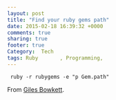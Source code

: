 ```yaml
---
layout: post
title: "Find your ruby gems path"
date: 2015-02-18 16:39:32 +0000
comments: true
sharing: true
footer: true
Category:  Tech
tags: Ruby       , Programming,
---
```


     ruby -r rubygems -e "p Gem.path"

From [Giles Bowkett][source].

[source]: http://gilesbowkett.blogspot.co.uk/2009/06/find-your-ruby-gems-path.html
